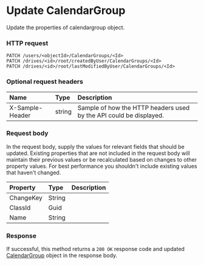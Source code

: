 # Update CalendarGroup

Update the properties of calendargroup object.
### HTTP request
```http
PATCH /users/<objectId>/CalendarGroups/<Id>
PATCH /drives/<id>/root/createdByUser/CalendarGroups/<Id>
PATCH /drives/<id>/root/lastModifiedByUser/CalendarGroups/<Id>
```
### Optional request headers
| Name       | Type | Description|
|:-----------|:------|:----------|
| X-Sample-Header  | string  | Sample of how the HTTP headers used by the API could be displayed.|

### Request body
In the request body, supply the values for relevant fields that should be updated. Existing properties that are not included in the request body will maintain their previous values or be recalculated based on changes to other property values. For best performance you shouldn't include existing values that haven't changed.

| Property	   | Type	|Description|
|:---------------|:--------|:----------|
|ChangeKey|String||
|ClassId|Guid||
|Name|String||

### Response
If successful, this method returns a `200 OK` response code and updated [CalendarGroup](../resources/calendargroup.md) object in the response body.
